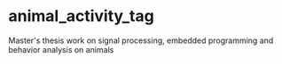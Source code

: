 # animal_activity_tag
Master's thesis work on signal processing, embedded programming and behavior analysis on animals
